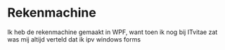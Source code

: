 # Rekenmachine
Ik heb de rekenmachine gemaakt in WPF, want toen ik nog bij ITvitae zat was mij altijd verteld dat ik ipv windows forms
